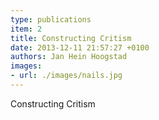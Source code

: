 ```yaml
---
type: publications
item: 2
title: Constructing Critism 
date: 2013-12-11 21:57:27 +0100
authors: Jan Hein Hoogstad
images:
- url: ./images/nails.jpg 
---
```

Constructing Critism
